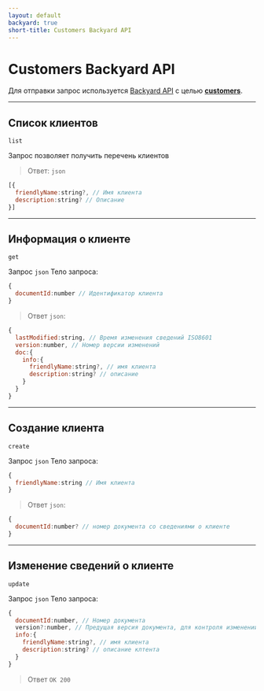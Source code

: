 ```yaml
---
layout: default
backyard: true
short-title: Customers Backyard API
---
```

# Customers Backyard API

Для отправки запрос используется [Backyard API]({{site.baseurl}}/apis/backyard.html) с целью __<u>customers</u>__.

***
## Список клиентов
```
list
```

Запрос позволяет получить перечень клиентов

> Ответ: `json`
```js
[{
  friendlyName:string?, // Имя клиента
  description:string? // Описание
}]
```

***
## Информация о клиенте
```
get
```

Запрос `json`
Тело запроса:
```js
{
  documentId:number // Идентификатор клиента 
}
```

>Ответ `json`:
```js
{
  lastModified:string, // Время изменения сведений ISO8601
  version:number, // Номер версии изменений
  doc:{
    info:{
      friendlyName:string?, // имя клиента
      description:string? // описание    
    }  
  }
}
```

***
## Создание клиента
```
create
```
Запрос `json`
Тело запроса:
```js
{
  friendlyName:string // Имя клиента 
}
```

>Ответ `json`:
```js
{
  documentId:number? // номер документа со сведениями о клиенте
}
```

***
## Изменение сведений о клиенте

```
update
```

Запрос `json`
Тело запроса:
```js
{
  documentId:number, // Номер документа
  version?:number, // Предущая версия документа, для контроля изменений, оптионально
  info:{
    friendlyName:string?, // имя клиента
    description:string? // описание клтента
  } 
}
```

>Ответ `OK 200`